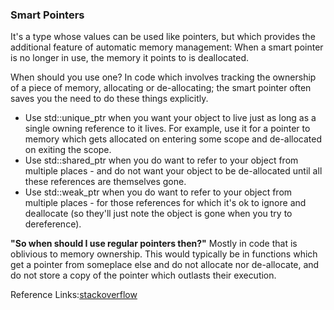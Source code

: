 ### Smart Pointers
It's a type whose values can be used like pointers, but which provides the additional feature of automatic memory management:
When a smart pointer is no longer in use, the memory it points to is deallocated.                    

When should you use one?
In code which involves tracking the ownership of a piece of memory,
allocating or de-allocating; the smart pointer often saves you the need to do these things explicitly.                                            
- Use std::unique_ptr when you want your object to live just as long as a single owning reference to it lives. For example, use it for a pointer to memory which gets allocated on entering some scope and de-allocated on exiting the scope.
- Use std::shared_ptr when you do want to refer to your object from multiple places - 
and do not want your object to be de-allocated until all these references are themselves gone.
- Use std::weak_ptr when you do want to refer to your object from multiple places - 
for those references for which it's ok to ignore and deallocate (so they'll just note the object is gone when you try to dereference).                          

**"So when should I use regular pointers then?"**
Mostly in code that is oblivious to memory ownership. This would typically be in functions which get a pointer from someplace else and do not allocate nor de-allocate,
and do not store a copy of the pointer which outlasts their execution.                                   

Reference Links:[stackoverflow](https://stackoverflow.com/questions/106508/what-is-a-smart-pointer-and-when-should-i-use-one) 

